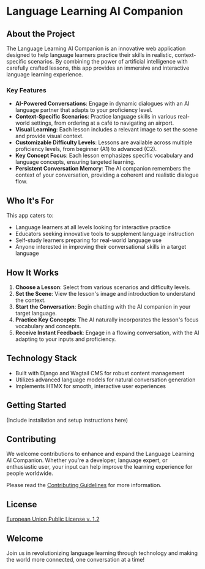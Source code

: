 # Language Learning AI Companion

## About the Project

The Language Learning AI Companion is an innovative web application designed to help language learners practice their skills in realistic, context-specific scenarios. By combining the power of artificial intelligence with carefully crafted lessons, this app provides an immersive and interactive language learning experience.

### Key Features

- **AI-Powered Conversations**: Engage in dynamic dialogues with an AI language partner that adapts to your proficiency level.
- **Context-Specific Scenarios**: Practice language skills in various real-world settings, from ordering at a café to navigating an airport.
- **Visual Learning**: Each lesson includes a relevant image to set the scene and provide visual context.
- **Customizable Difficulty Levels**: Lessons are available across multiple proficiency levels, from beginner (A1) to advanced (C2).
- **Key Concept Focus**: Each lesson emphasizes specific vocabulary and language concepts, ensuring targeted learning.
- **Persistent Conversation Memory**: The AI companion remembers the context of your conversation, providing a coherent and realistic dialogue flow.

## Who It's For

This app caters to:

- Language learners at all levels looking for interactive practice
- Educators seeking innovative tools to supplement language instruction
- Self-study learners preparing for real-world language use
- Anyone interested in improving their conversational skills in a target language

## How It Works

1. **Choose a Lesson**: Select from various scenarios and difficulty levels.
2. **Set the Scene**: View the lesson's image and introduction to understand the context.
3. **Start the Conversation**: Begin chatting with the AI companion in your target language.
4. **Practice Key Concepts**: The AI naturally incorporates the lesson's focus vocabulary and concepts.
5. **Receive Instant Feedback**: Engage in a flowing conversation, with the AI adapting to your inputs and proficiency.

## Technology Stack

- Built with Django and Wagtail CMS for robust content management
- Utilizes advanced language models for natural conversation generation
- Implements HTMX for smooth, interactive user experiences

## Getting Started

(Include installation and setup instructions here)

## Contributing

We welcome contributions to enhance and expand the Language Learning AI Companion. Whether you're a developer, language expert, or enthusiastic user, your input can help improve the learning experience for people worldwide.

Please read the [Contributing Guidelines](docs/CONTRIBUTING.md) for more information.

## License

[European Union Public License v. 1.2](LICENSE)

## Welcome

Join us in revolutionizing language learning through technology and making the world more connected, one conversation at a time!
